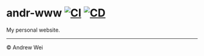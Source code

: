 # andr-www [![CI](https://github.com/andrewscwei/andr-www/workflows/CI/badge.svg)](https://github.com/andrewscwei/andr-www/actions?query=workflow%3ACI) [![CD](https://img.shields.io/netlify/86ce4dd0-27d0-45cd-9d90-4167d4b8da8d)](https://app.netlify.com/sites/andr-www/deploys)

My personal website.

---

© Andrew Wei
